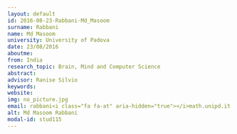 ```yaml
---
layout: default 
id: 2016-08-23-Rabbani-Md_Masoom
surname: Rabbani
name: Md Masoom
university: University of Padova
date: 23/08/2016
aboutme: 
from: India
research_topic: Brain, Mind and Computer Science
abstract: 
advisor: Ranise Silvio
keywords: 
website: 
img: no_picture.jpg
email: rabbani<i class="fa fa-at" aria-hidden="true"></i>math.unipd.it
alt: Md Masoom Rabbani
modal-id: stud115
---
```

